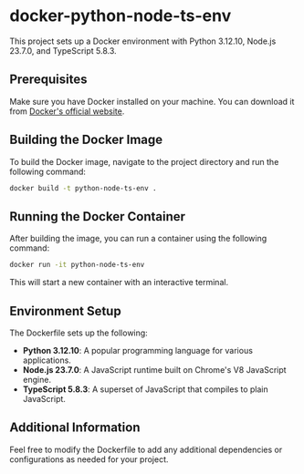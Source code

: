 # docker-python-node-ts-env

This project sets up a Docker environment with Python 3.12.10, Node.js 23.7.0, and TypeScript 5.8.3.

## Prerequisites

Make sure you have Docker installed on your machine. You can download it from [Docker's official website](https://www.docker.com/get-started).

## Building the Docker Image

To build the Docker image, navigate to the project directory and run the following command:

```bash
docker build -t python-node-ts-env .
```

## Running the Docker Container

After building the image, you can run a container using the following command:

```bash
docker run -it python-node-ts-env
```

This will start a new container with an interactive terminal.

## Environment Setup

The Dockerfile sets up the following:

- **Python 3.12.10**: A popular programming language for various applications.
- **Node.js 23.7.0**: A JavaScript runtime built on Chrome's V8 JavaScript engine.
- **TypeScript 5.8.3**: A superset of JavaScript that compiles to plain JavaScript.

## Additional Information

Feel free to modify the Dockerfile to add any additional dependencies or configurations as needed for your project.